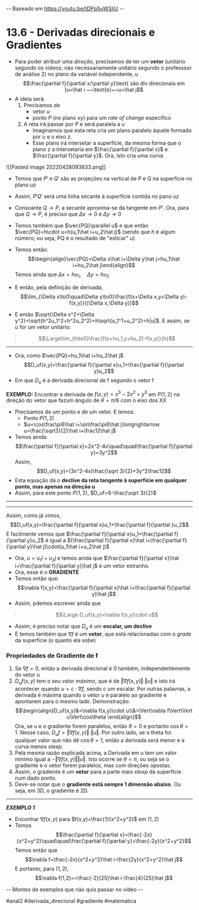 -- Baseado em https://youtu.be/tDPp5uWSIiU --

# 13.6 - Derivadas direcionais e Gradientes
- Para poder atribuir uma *direção*, precisamos de ter um **vetor** (unitário segundo os vídeos; não necessariamente unitário segundo o professsor de análise 2) no plano da variável independente, $u$ 
$$\frac{\partial f}{\partial x/\partial y}\text{ são div direcionais em }u=\hat i ~~\text{e}~~u=\hat j$$
- A ideia será 
    1. Precisamos de
        - vetor $u$
        - ponto $P$ (no plano xy) para um *rate of change* específico
    2. A reta irá passar por $P$ e será paralela a $u$
        - Imaginamos que esta reta cria um plano paralelo áquele formado por $u$ e o eixo $z$.
        - Esse plano irá intersetar a superfície, da mesma forma que o plano z a intersetaria em $\frac{\partial f}{\partial x}$ e $\frac{\partial f}{\partial y}$. Ora, isto cria uma curva

![[Pasted image 20220428093633.png]]
- Temos que $P'$ e $Q'$ são as projeções na vertical de P e Q na superfície no plano $uz$
- Assim, $P'Q'$ será uma linha secante à superfície contida no pano $uz$
- Consoante $Q\to P$, a secante aproxima-se da tangente em $P'$. Ora, para que $Q\to P$, é preciso que $\Delta x\to0$ e $\Delta y\to0$

- Temos também que $\vec{PQ}\parallel u$ e que então $\vec{PQ}=h\cdot u=h(u_1\hat i+u_2\hat j)$ (sendo que $h$ é algum número; ou seja, PQ é o resultado de "esticar" $u$)
- Temos então:
$$\begin{align}\vec{PQ}=\Delta x\hat i+\Delta y\hat j=hu_1\hat i+hu_2\hat j\end{align}$$
Temos ainda que $\Delta x=hu_1,\quad\Delta y=hu_2$
- E então, pela definição de derivada,
$$\lim_{\Delta x\to0\quad\Delta y\to0}\frac{f(x+\Delta x,y+\Delta y)-f(x,y)}{(\Delta x,\Delta y)}$$
- E então $\sqrt{\Delta x^2+\Delta y^2}=\sqrt{h^2u_1^2+h^2u_2^2}=h\sqrt{u_1^1+u_2^2}=h|u|$.
E assim, se $u$ for um vetor unitário:
>$$\Large\lim_{h\to0}\frac{f(x+hu_1,y+hu_2)-f(x,y)}{h}$$
---
- Ora, como $\vec{PQ}=hu_1\hat i+hu_2\hat j$
$$D_uf(x,y)=\frac{\partial f}{\partial x}u_1+\frac{\partial f}{\partial y}u_2$$
- Em que $D_u$ é a derivada direcional de f segundo o vetor f

**EXEMPLO:**
Encontrar a derivada de $f(x,y)=x^3-2x^2+y^3$ em $P(1,2)$ na direção do vetor que fazum ângulo de $\theta=\pi/6$ com o eixo dos XX
- Precisamos de um ponto e de um vetor. E temos:
    - Ponto $P(1,2)$
    - $u=\cos\frac\pi6\hat i+\sin\frac\pi6\hat j\longrightarrow u=\frac{\sqrt3}{2}\hat i+\frac12\hat j$ 
- Temos ainda:
$$\frac{\partial f}{\partial x}=2x^2-4x\quad\quad\frac{\partial f}{\partial y}=3y^2$$
Assim, $$D_uf(x,y)=(3x^2-4x)\frac{\sqrt 3}{2}+3y^2\frac12$$
- Esta equação dá o **declive da reta tangente à superfície em qualquer ponto, mas apenas na direção u**
- Assim, para este ponto $P(1,2)$, $D_uf=6-\frac{\sqrt 3}{2}$

---
---
Assim, como já vimos, $$D_uf(x,y)=\frac{\partial f}{\partial x}u_1+\frac{\partial f}{\partial }u_2$$
E facilmente vemos que $\frac{\partial f}{\partial x}u_1+\frac{\partial f}{\partial y}u_2$ é igual a $(\frac{\partial f}{\partial x}\hat i+\frac{\partial f}{\partial y}\hat j)\cdot(u_1\hat i+u_2\hat j)$
- Ora, $u=u_1\hat i+u_2\hat j$ e temos ainda que $\frac{\partial f}{\partial x}\hat i+\frac{\partial f}{\partial y}\hat j$ é um vetor estranho.
- Ora, esse é o **GRADIENTE**
- Temos então que:
$$\nabla f(x,y)=\frac{\partial f}{\partial x}\hat i+\frac{\partial f}{\partial y}\hat j$$
- Assim, pdemos escrever ainda que 
> $$\Large D_uf(x,y)=\nabla f(x,y)\cdot u$$

- Assim, é preciso notar que $D_u$ é um **escalar, um declive**
- E temos também que $\nabla f$ é um **vetor**, que está relacionadao com o *grade* da superfície (o quanto ela sobe)

### Propriedades de Gradiente de f
1. Se $\nabla f=0$, então a derivada direcional é 0 também, independentemente do vetor $u$
2. $D_uf(x,y)$ tem o seu valor *máximo*, que é de $\Vert\nabla f(x,y)\Vert\cdot\Vert u\Vert$ e isto irá acontecer quando $u=c\cdot \nabla f$, sendo c um escalar. Por outras palavras, a derivada é máxima quando o vetor $u$ é paralelo ao gradiente e apontarem para o mesmo lado. Demonstração: $$\begin{align}D_uf(x,y)&=\nabla f(x,y)\cdot u\\&=\Vert\nabla f\Vert\Vert u\Vert\cos\theta \end{align}$$Ora, se u e o gradiente forem paralelos, então $\theta=0$ e portanto $\cos\theta=1$. Nesse caso, $D_uf=\Vert\nabla f(x,y)\Vert\cdot\Vert u\Vert$. Por outro lado, se o theta for qualquer valor que não dê $\cos\theta=1$, então a derivada será menor e a curva menos *steep*.
3. Pela mesma razão explicada acima, a Derivada em u tem um valor mínimo igual a $-\Vert\nabla f(x,y)\Vert\Vert u\Vert$. Isto ocorre se $\theta=\pi$, ou seja se o gradiente e o vetor forem paralelos, mas com direções opostas.
4. Assim, o gradiente é um **vetor** para a parte mais *steep* da superfície num dado ponto. 
5. Deve-se notar que o **gradiente está sempre 1 dimensão abaixo**. Ou seja, em 3D, o gradiente é 2D. 

---
***EXEMPLO 1***
- Encontrar $\nabla f(x,y)$ para $f(x,y)=\frac{1}{x^2+y^2}$ em $(1,2)$
- Temos
$$\frac{\partial f}{\partial x}=\frac{-2x}{x^2+y^2}\quad\quad\frac{\partial f}{\partial y}=\frac{-2y}{x^2+y^2}$$
Temos então que $$\nabla f=\frac{-2x}{x^2+y^2}\hat i-\frac{2y}{x^2+y^2}\hat j$$
E portanto, para $(1,2)$, $$\nabla f(1,2)==\frac{-2}{25}\hat i-\frac{4}{25}\hat j$$

-- Montes de exemplos que não quis passar no vídeo --

#anal2 #derivada_direcional #gradiente #matematica 